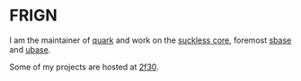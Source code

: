 FRIGN
=====

I am the maintainer of [quark](http://tools.suckless.org/quark) and
work on the [suckless core](http://core.suckless.org/), foremost
[sbase](http://core.suckless.org/sbase) and
[ubase](http://core.suckless.org/ubase).

Some of my projects are hosted at [2f30](http://git.2f30.org).
